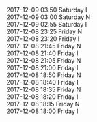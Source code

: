 2017-12-09 03:50 Saturday  I  
2017-12-09 03:00 Saturday  N  
2017-12-09 02:55 Saturday  I  
2017-12-08 23:25 Friday  N  
2017-12-08 23:20 Friday  I  
2017-12-08 21:45 Friday  N  
2017-12-08 21:40 Friday  I  
2017-12-08 21:05 Friday  N  
2017-12-08 21:00 Friday  I  
2017-12-08 18:50 Friday  N  
2017-12-08 18:40 Friday  I  
2017-12-08 18:35 Friday  N  
2017-12-08 18:20 Friday  I  
2017-12-08 18:15 Friday  N  
2017-12-08 18:00 Friday  I  
